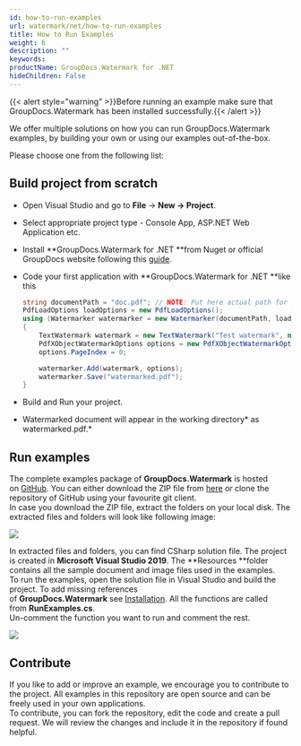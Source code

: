 ```yaml
---
id: how-to-run-examples
url: watermark/net/how-to-run-examples
title: How to Run Examples
weight: 6
description: ""
keywords: 
productName: GroupDocs.Watermark for .NET
hideChildren: False
---
```

{{< alert style="warning" >}}Before running an example make sure that GroupDocs.Watermark has been installed successfully.{{< /alert >}}

We offer multiple solutions on how you can run GroupDocs.Watermark examples, by building your own or using our examples out-of-the-box.

Please choose one from the following list:


## Build project from scratch

*   Open Visual Studio and go to **File** -> **New **\->** Project**.
*   Select appropriate project type - Console App, ASP.NET Web Application etc.
*   Install **GroupDocs.Watermark for .NET **from Nuget or official GroupDocs website following this [guide](How%2Bto%2BRun%2BExamples.html).
*   Code your first application with **GroupDocs.Watermark for .NET **like this
    
    ```csharp
    string documentPath = "doc.pdf"; // NOTE: Put here actual path for your document
    PdfLoadOptions loadOptions = new PdfLoadOptions();
    using (Watermarker watermarker = new Watermarker(documentPath, loadOptions))
    {
        TextWatermark watermark = new TextWatermark("Test watermark", new Font("Arial", 36, FontStyle.Bold | FontStyle.Italic));
        PdfXObjectWatermarkOptions options = new PdfXObjectWatermarkOptions();
        options.PageIndex = 0;
    
        watermarker.Add(watermark, options);
        watermarker.Save("watermarked.pdf");
    }
    ```
    
*   Build and Run your project. 
*   Watermarked document will appear in the working directory* as watermarked.pdf.*

## Run examples

The complete examples package of **GroupDocs.Watermark** is hosted on [GitHub](https://github.com/groupdocs-watermark/GroupDocs.Watermark-for-.NET). You can either download the ZIP file from [here](https://github.com/groupdocs-watermark/GroupDocs.Watermark-for-.NET/archive/master.zip) or clone the repository of GitHub using your favourite git client.  
In case you download the ZIP file, extract the folders on your local disk. The extracted files and folders will look like following image:

![](watermark-net/images/how-to-run-examples.jpg)

In extracted files and folders, you can find CSharp solution file. The project is created in **Microsoft Visual Studio 2019**. The **Resources **folder contains all the sample document and image files used in the examples.  
To run the examples, open the solution file in Visual Studio and build the project. To add missing references of **GroupDocs.Watermark** see [Installation](https://wiki.lisbon.dynabic.com/display/watermark/Installation). All the functions are called from **RunExamples.cs**.   
Un-comment the function you want to run and comment the rest.

![](watermark-net/images/how-to-run-examples_1.png)

## Contribute

If you like to add or improve an example, we encourage you to contribute to the project. All examples in this repository are open source and can be freely used in your own applications.  
To contribute, you can fork the repository, edit the code and create a pull request. We will review the changes and include it in the repository if found helpful.
